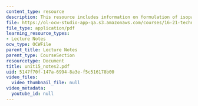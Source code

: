 ```yaml
---
content_type: resource
description: This resource includes information on formulation of isoparametric elements.
file: https://ol-ocw-studio-app-qa.s3.amazonaws.com/courses/16-21-techniques-for-structural-analysis-and-design-spring-2005/5147f70f147a69948a3ef5c516178b00_unit15_notes2.pdf
file_type: application/pdf
learning_resource_types:
- Lecture Notes
ocw_type: OCWFile
parent_title: Lecture Notes
parent_type: CourseSection
resourcetype: Document
title: unit15_notes2.pdf
uid: 5147f70f-147a-6994-8a3e-f5c516178b00
video_files:
  video_thumbnail_file: null
video_metadata:
  youtube_id: null
---
```

